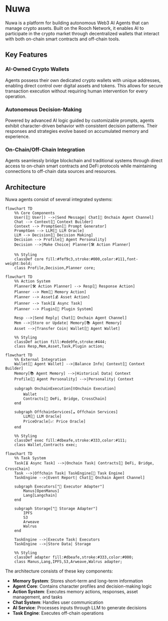 # Nuwa

Nuwa is a platform for building autonomous Web3 AI Agents that can manage crypto assets. Built on the Rooch Network, it enables AI to participate in the crypto market through decentralized wallets that interact with both on-chain smart contracts and off-chain tools.

## Key Features

### AI-Owned Crypto Wallets
Agents possess their own dedicated crypto wallets with unique addresses, enabling direct control over digital assets and tokens. This allows for secure transaction execution without requiring human intervention for every operation.

### Autonomous Decision-Making
Powered by advanced AI logic guided by customizable prompts, agents exhibit character-driven behavior with consistent decision patterns. Their responses and strategies evolve based on accumulated memory and experience.

### On-Chain/Off-Chain Integration
Agents seamlessly bridge blockchain and traditional systems through direct access to on-chain smart contracts and DeFi protocols while maintaining connections to off-chain data sources and resources.

## Architecture
Nuwa agents consist of several integrated systems:

```mermaid
flowchart TD
    %% Core Components
    User([🧑 User]) -->|Send Message| Chat[💬 Onchain Agent Channel]
    Chat --> Context[🧠 Context Builder]
    Context --> PromptGen[📨 Prompt Generator]
    PromptGen --> LLM[🧠 LLM Oracle]
    LLM --> Decision[🎯 Decision Making]
    Decision --> Profile[🧬 Agent Personality]
    Decision -->|Make Choice| Planner[🛠️ Action Planner]

    %% Styling
    classDef core fill:#fef9c3,stroke:#000,color:#111,font-weight:bold;
    class Profile,Decision,Planner core;
```

```mermaid
flowchart TD
    %% Action System
    Planner[🛠️ Action Planner] --> Resp[💬 Response Action]
    Planner --> Mem[🧠 Memory Action]
    Planner --> Asset[💰 Asset Action]
    Planner --> Task[⏳ Async Task]
    Planner --> Plugin[🧩 Plugin System]

    Resp -->|Send Reply| Chat[💬 Onchain Agent Channel]
    Mem -->|Store or Update| Memory[📚 Agent Memory]
    Asset -->|Transfer Coin| Wallet[👛 Agent Wallet]

    %% Styling
    classDef action fill:#ede9fe,stroke:#444;
    class Resp,Mem,Asset,Task,Plugin action;
```

```mermaid
flowchart TD
    %% External Integration
    Wallet[👛 Agent Wallet] -->|Balance Info| Context[🧠 Context Builder]
    Memory[📚 Agent Memory] -->|Historical Data| Context
    Profile[🧬 Agent Personality] -->|Personality| Context

    subgraph OnchainExecution[⛓️Onchain Execution]
        Wallet
        Contracts[📄 DeFi, Bridge, CrossChain]
    end

    subgraph OffchainServices[☁️ Offchain Services]
        LLM[🧠 LLM Oracle]
        PriceOracle[📈 Price Oracle]
    end

    %% Styling
    classDef exec fill:#dbeafe,stroke:#333,color:#111;
    class Wallet,Contracts exec;
```

```mermaid
flowchart TD
    %% Task System
    Task[⏳ Async Task] -->|Onchain Task| Contracts[📄 DeFi, Bridge, CrossChain]
    Task -->|Offchain Task| TaskEngine[🔁 Task Engine]
    TaskEngine -->|Event Report| Chat[💬 Onchain Agent Channel]

    subgraph Executors["🔌 Executor Adapter"]
        Manus[OpenManus]
        Lang[Langchain]
    end

    subgraph Storage["💾 Storage Adapter"]
        IPFS
        S3
        Arweave
        Walrus
    end

    TaskEngine -->|Execute Task| Executors
    TaskEngine -->|Store Data| Storage

    %% Styling
    classDef adapter fill:#dbeafe,stroke:#333,color:#000;
    class Manus,Lang,IPFS,S3,Arweave,Walrus adapter;
```

The architecture consists of these key components:

- **Memory System**: Stores short-term and long-term information
- **Agent Core**: Contains character profiles and decision-making logic
- **Action System**: Executes memory actions, responses, asset management, and tasks
- **Chat System**: Handles user communication
- **AI Service**: Processes inputs through LLM to generate decisions
- **Task Engine**: Executes off-chain operations

